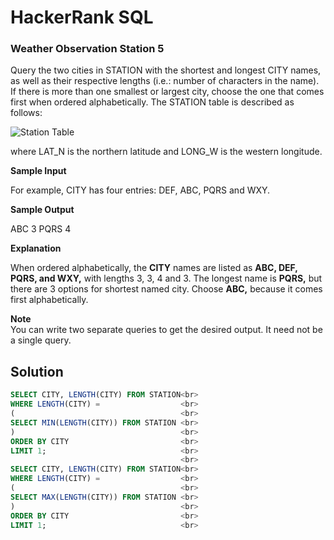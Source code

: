 # HackerRank SQL

### Weather Observation Station 5

Query the two cities in STATION with the shortest and longest CITY names, as well as their respective lengths (i.e.: number of characters in the name). If there is more than one smallest or largest city, choose the one that comes first when ordered alphabetically.
The STATION table is described as follows:

<img src="https://s3.amazonaws.com/hr-challenge-images/9336/1449345840-5f0a551030-Station.jpg" alt="Station Table">

where LAT_N is the northern latitude and LONG_W is the western longitude.

<b>Sample Input</b>

For example, CITY has four entries: DEF, ABC, PQRS and WXY.

<b>Sample Output</b>

ABC 3
PQRS 4

<b>Explanation</b>

When ordered alphabetically, the <b>CITY</b> names are listed as <b>ABC, DEF, PQRS, and WXY,</b> with lengths 3, 3, 4 and 3. The longest name is <b>PQRS,</b> but there are 3 options for shortest named city. Choose <b>ABC,</b> because it comes first alphabetically.

<b>Note</b><br>
You can write two separate queries to get the desired output. It need not be a single query.


## Solution
```sql
SELECT CITY, LENGTH(CITY) FROM STATION<br>
WHERE LENGTH(CITY) =                  <br>
(                                     <br>
SELECT MIN(LENGTH(CITY)) FROM STATION <br>
)                                     <br>
ORDER BY CITY                         <br>
LIMIT 1;                              <br>
                                      <br>
SELECT CITY, LENGTH(CITY) FROM STATION<br>
WHERE LENGTH(CITY) =                  <br>
(                                     <br>
SELECT MAX(LENGTH(CITY)) FROM STATION <br>
)                                     <br>
ORDER BY CITY                         <br>
LIMIT 1;                              <br>
```
